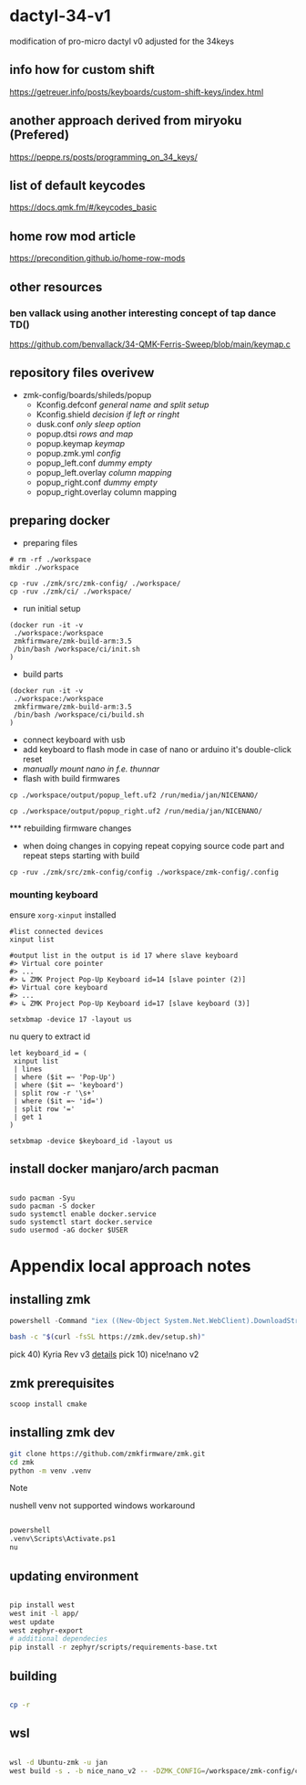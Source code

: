 # dactyl-34-v1

modification of pro-micro dactyl v0 adjusted for the 34keys

## info how for custom shift

<https://getreuer.info/posts/keyboards/custom-shift-keys/index.html>

## another approach derived from miryoku (Prefered)

<https://peppe.rs/posts/programming_on_34_keys/>

## list of default keycodes

<https://docs.qmk.fm/#/keycodes_basic>

## home row mod article

<https://precondition.github.io/home-row-mods>

## other resources

### ben vallack using another interesting concept of tap dance TD()

<https://github.com/benvallack/34-QMK-Ferris-Sweep/blob/main/keymap.c>

## repository files overivew

- zmk-config/boards/shileds/popup
  - Kconfig.defconf *general name and split setup*
  - Kconfig.shield *decision if left or ringht*
  - dusk.conf *only sleep option*
  - popup.dtsi *rows and map*
  - popup.keymap *keymap*
  - popup.zmk.yml *config*
  - popup_left.conf *dummy empty*
  - popup_left.overlay *column mapping*
  - popup_right.conf *dummy empty*
  - popup_right.overlay column mapping

## preparing docker

- preparing files

```nu
# rm -rf ./workspace
mkdir ./workspace

cp -ruv ./zmk/src/zmk-config/ ./workspace/
cp -ruv ./zmk/ci/ ./workspace/
```

- run initial setup

```nu
(docker run -it -v
 ./workspace:/workspace
 zmkfirmware/zmk-build-arm:3.5
 /bin/bash /workspace/ci/init.sh
)
```

- build parts

```nu
(docker run -it -v
 ./workspace:/workspace
 zmkfirmware/zmk-build-arm:3.5
 /bin/bash /workspace/ci/build.sh
)
```

- connect keyboard with usb
- add keyboard to flash mode in case of nano or arduino it's double-click reset
- *manually mount nano in f.e. thunnar*
- flash with build firmwares

```nu
cp ./workspace/output/popup_left.uf2 /run/media/jan/NICENANO/
```

```nu
cp ./workspace/output/popup_right.uf2 /run/media/jan/NICENANO/
```

*** rebuilding firmware changes

- when doing changes in copying repeat copying source code part and repeat steps starting with build

```nu
cp -ruv ./zmk/src/zmk-config/config ./workspace/zmk-config/.config
```

### mounting keyboard

ensure `xorg-xinput` installed

```nu
#list connected devices
xinput list

#output list in the output is id 17 where slave keyboard
#> Virtual core pointer
#> ...
#> ↳ ZMK Project Pop-Up Keyboard id=14 [slave pointer (2)]
#> Virtual core keyboard
#> ...
#> ↳ ZMK Project Pop-Up Keyboard id=17 [slave keyboard (3)]

setxbmap -device 17 -layout us
```

nu query to extract id

```nu
let keyboard_id = (
 xinput list 
 | lines
 | where ($it =~ 'Pop-Up') 
 | where ($it =~ 'keyboard') 
 | split row -r '\s+' 
 | where ($it =~ 'id=') 
 | split row '=' 
 | get 1
)

setxbmap -device $keyboard_id -layout us
```

## install docker manjaro/arch pacman

```nu

sudo pacman -Syu
sudo pacman -S docker
sudo systemctl enable docker.service
sudo systemctl start docker.service
sudo usermod -aG docker $USER

```

# Appendix local approach notes

## installing zmk

```ps1
powershell -Command "iex ((New-Object System.Net.WebClient).DownloadString('https://zmk.dev/setup.ps1'))"
```

```bash
bash -c "$(curl -fsSL https://zmk.dev/setup.sh)"
```

pick 40) Kyria Rev v3 [details](https://zmk.dev/docs/hardware#composite)
pick 10) nice!nano v2

## zmk prerequisites

```bash
scoop install cmake
```

## installing zmk dev

```bash
git clone https://github.com/zmkfirmware/zmk.git
cd zmk
python -m venv .venv
```

> [!NOTE]
> nushell venv not supported windows workaround

```bash

powershell
.venv\Scripts\Activate.ps1
nu

```

## updating environment

```bash

pip install west
west init -l app/
west update
west zephyr-export
# additional dependecies
pip install -r zephyr/scripts/requirements-base.txt

```

## building

```bash

cp -r

```

## wsl

```bash

wsl -d Ubuntu-zmk -u jan
west build -s . -b nice_nano_v2 -- -DZMK_CONFIG=/workspace/zmk-config/config/ -DSHIELD=popup-left

```
